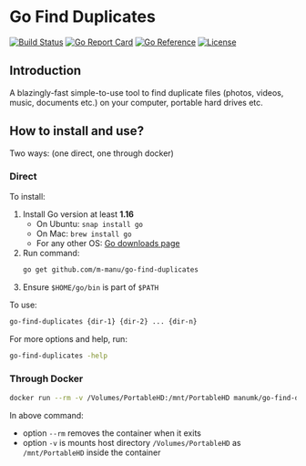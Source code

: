 # Go Find Duplicates

[![Build Status](https://www.travis-ci.com/m-manu/go-find-duplicates.svg?branch=main)](https://www.travis-ci.com/m-manu/go-find-duplicates)
[![Go Report Card](https://goreportcard.com/badge/github.com/m-manu/go-find-duplicates)](https://goreportcard.com/report/github.com/m-manu/go-find-duplicates)
[![Go Reference](https://pkg.go.dev/badge/github.com/m-manu/go-find-duplicates.svg)](https://pkg.go.dev/github.com/m-manu/go-find-duplicates)
[![License](https://img.shields.io/badge/License-Apache%202-blue.svg)](./LICENSE)

## Introduction

A blazingly-fast simple-to-use tool to find duplicate files (photos, videos, music, documents etc.) on your computer,
portable hard drives etc.

## How to install and use?

Two ways: (one direct, one through docker)

### Direct

To install:

1. Install Go version at least **1.16**
    * On Ubuntu: `snap install go`
    * On Mac: `brew install go`
    * For any other OS: [Go downloads page](https://golang.org/dl/)
2. Run command:
   ```bash
   go get github.com/m-manu/go-find-duplicates
   ```
3. Ensure `$HOME/go/bin` is part of `$PATH`

To use:

```bash
go-find-duplicates {dir-1} {dir-2} ... {dir-n}
```

For more options and help, run:

```bash
go-find-duplicates -help
```

### Through Docker

```bash
docker run --rm -v /Volumes/PortableHD:/mnt/PortableHD manumk/go-find-duplicates:latest go-find-duplicates -output=print /mnt/PortableHD
```

In above command:

* option `--rm` removes the container when it exits
* option `-v` is mounts host directory `/Volumes/PortableHD` as `/mnt/PortableHD` inside the container
